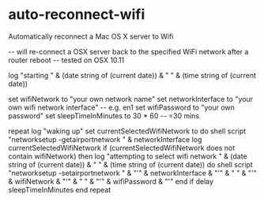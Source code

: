 # auto-reconnect-wifi
Automatically reconnect a Mac OS X server to Wifi

-- will re-connect a OSX server back to the specified WiFi network after a router reboot
-- tested on OSX 10.11

log "starting " & (date string of (current date)) & " " & (time string of (current date))

set wifiNetwork to "your own network name"
set networkInterface to "your own wifi network interface" -- e.g. en1
set wifiPassword to "your own password"
set sleepTimeInMinutes to 30 * 60 -- =30 mins


repeat
	log "waking up"
	set currentSelectedWifiNetwork to do shell script "networksetup -getairportnetwork " & networkInterface
	log currentSelectedWifiNetwork
	if (currentSelectedWifiNetwork does not contain wifiNetwork) then
		log "attempting to select wifi network " & (date string of (current date)) & " " & (time string of (current date))
		do shell script "networksetup -setairportnetwork " & "'" & networkInterface & "'" & " " & "'" & wifiNetwork & "'" & " " & "'" & wifiPassword & "'"
	end if
	delay sleepTimeInMinutes
end repeat
